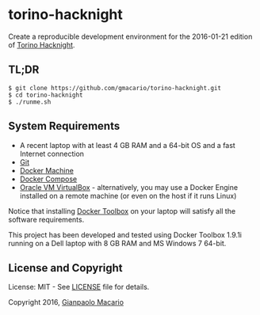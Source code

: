 torino-hacknight
================

Create a reproducible development environment for the 2016-01-21 edition of [Torino Hacknight](http://torino.hacknight.it/).

TL;DR
-----

```
$ git clone https://github.com/gmacario/torino-hacknight.git
$ cd torino-hacknight
$ ./runme.sh
```

System Requirements
-------------------

* A recent laptop with at least 4 GB RAM and a 64-bit OS and a fast Internet connection
* [Git](https://git-scm.com/)
* [Docker Machine](https://www.docker.com/docker-machine)
* [Docker Compose](https://www.docker.com/docker-compose)
* [Oracle VM VirtualBox](https://www.virtualbox.org/) - alternatively, you may use a Docker Engine installed on a remote machine (or even on the host if it runs Linux)

Notice that installing [Docker Toolbox](https://www.docker.com/docker-toolbox) on your laptop will satisfy all the software requirements.

This project has been developed and tested using Docker Toolbox 1.9.1i running on a Dell laptop with 8 GB RAM and MS Windows 7 64-bit.

License and Copyright
---------------------

License: MIT - See [LICENSE](LICENSE) file for details.

Copyright 2016, [Gianpaolo Macario](https://gmacario.github.io/)


<!-- EOF -->
